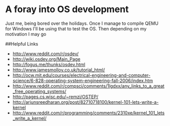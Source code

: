 A foray into OS development
===========================

Just me, being bored over the holidays. 
Once I manage to compile QEMU for Windows I'll be using that to test the OS. Then depending on my motivation I may go 



##Helpful Links
* http://www.reddit.com/r/osdev/
* http://wiki.osdev.org/Main_Page
* http://fogus.me/thunks/osdev.html
* http://www.jamesmolloy.co.uk/tutorial_html/
* http://ocw.mit.edu/courses/electrical-engineering-and-computer-science/6-828-operating-system-engineering-fall-2006/index.htm
* http://www.reddit.com/r/compsci/comments/1lgdxx/any_links_to_a_great_free_operating_systems/
* http://pages.cs.wisc.edu/~remzi/OSTEP/ 
* http://arjunsreedharan.org/post/82710718100/kernel-101-lets-write-a-kernel
* http://www.reddit.com/r/programming/comments/2310xe/kernel_101_lets_write_a_kernel/

